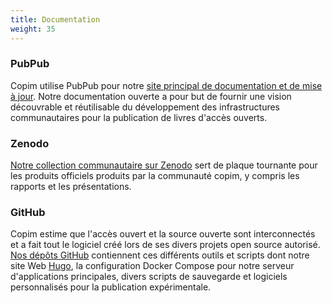 ```yaml
---
title: Documentation
weight: 35
---
```


### PubPub

Copim utilise PubPub pour notre [site principal de documentation et de mise à jour](https://copim.pubpub.org/). Notre documentation ouverte a pour but de fournir une vision découvrable et réutilisable du développement des infrastructures communautaires pour la publication de livres d'accès ouverts.

### Zenodo

[Notre collection communautaire sur Zenodo](https://zenodo.org/communities/copim/) sert de plaque tournante pour les produits officiels produits par la communauté copim, y compris les rapports et les présentations.

### GitHub

Copim estime que l'accès ouvert et la source ouverte sont interconnectés et a fait tout le logiciel créé lors de ses divers projets open source autorisé. [Nos dépôts GitHub](https://github.com/COPIM) contiennent ces différents outils et scripts dont notre site Web [Hugo](https://gohugo.io/), la configuration Docker Compose pour notre serveur d'applications principales, divers scripts de sauvegarde et logiciels personnalisés pour la publication expérimentale.